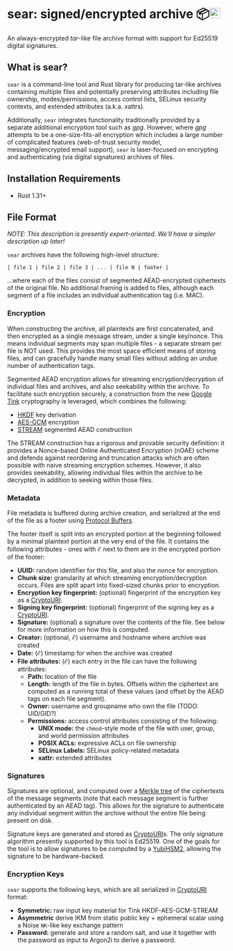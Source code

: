 # sear: signed/encrypted archive 📦<a href="https://www.iqlusion.io"><img src="https://storage.googleapis.com/iqlusion-prod-web-assets/img/logo/iqlusion-rings-sm.png" alt="iqlusion" width="24" height="24"></a>

An always-encrypted *tar*-like file archive format with support for Ed25519
digital signatures.

## What is sear?

`sear` is a command-line tool and Rust library for producing tar-like
archives containing multiple files and potentially preserving attributes
including file ownership, modes/permissions, access control lists,
SELinux security contexts, and extended attributes (a.k.a. xattrs).

Additionally, `sear` integrates functionality traditionally provided by
a separate additional encryption tool such as *gpg*. However, where *gpg*
attempts to be a one-size-fits-all encryption which includes a large number
of complicated features (web-of-trust security model, messaging/encrypted email
support), `sear` is laser-focused on encrypting and authenticating (via
digital signatures) archives of files.

## Installation Requirements

- Rust 1.31+

## File Format

*NOTE: This description is presently expert-oriented. We'll have a simpler
description up later!*

`sear` archives have the following high-level structure:

```
| file 1 | file 2 | file 3 | ... | file N | footer |
```

...where each of the files consist of segmented AEAD-encrypted ciphertexts of
the original file. No additional framing is added to files, although each
segment of a file includes an individual authentication tag (i.e. MAC).

### Encryption

When constructing the archive, all plaintexts are first concatenated, and then
encrypted as a single message stream, under a single key/nonce. This means
individual segments may span multiple files - a separate stream per file
is NOT used. This provides the most space efficient means of storing files,
and can gracefully handle many small files without adding an undue number
of authentication tags.

Segmented AEAD encryption allows for streaming encryption/decryption of
individual files and archives, and also seekability within the archive.
To facilitate such encryption securely, a construction from the new
[Google Tink] cryptography is leveraged, which combines the following:

- [HKDF] key derivation
- [AES-GCM] encryption
- [STREAM] segmented AEAD construction

The STREAM construction has a rigorous and provable security definition:
it provides a Nonce-based Online Authenticated Encryption (nOAE) scheme
and defends against reordering and truncation attacks which are often
possible with naive streaming encryption schemes. However, it also provides
seekability, allowing individual files within the archive to be decrypted,
in addition to seeking within those files.

### Metadata

File metadata is buffered during archive creation, and serialized at the
end of the file as a footer using [Protocol Buffers].

The footer itself is split into an encrypted portion at the beginning followed
by a minimal plaintext portion at the very end of the file. It contains the
following attributes - ones with ℰ next to them are in the encrypted portion
of the footer:

- **UUID:** random identifier for this file, and also the nonce for encryption.
- **Chunk size:** granularity at which streaming encryption/decryption occurs.
  Files are split apart into fixed-sized chunks prior to encryption.
- **Encryption key fingerprint:** (optional) fingerprint of the encryption key
  as a [CryptoURI].
- **Signing key fingerprint:** (optional) fingerprint of the signing key as a
  [CryptoURI].
- **Signature:** (optional) a signature over the contents of the file. See
  below for more information on how this is computed.
- **Creator:** (optional, ℰ) username and hostname where archive was created
- **Date:** (ℰ) timestamp for when the archive was created
- **File attributes:** (ℰ) each entry in the file can have the following
  attributes:
  - **Path:** location of the file
  - **Length:** length of the file in bytes. Offsets within the ciphertext
    are computed as a running total of these values (and offset by the AEAD
    tags on each file segment).
  - **Owner:** username and groupname who own the file (TODO: UID/GID?)
  - **Permissions:** access control attributes consisting of the following:
    - **UNIX mode:** the `chmod`-style mode of the file with user, group, and
      world permission attributes
    - **POSIX ACLs:** expressive ACLs on file ownership
    - **SELinux Labels:** SELinux policy-related metadata
    - **xattr:** extended attributes

### Signatures

Signatures are optional, and computed over a [Merkle tree] of the ciphertexts
of the message segments (note that each message segment is further
authenticated by an AEAD tag). This allows for the signature to authenticate
any individual segment within the archive without the entire file being
present on disk.

Signature keys are generated and stored as [CryptoURI]s. The only signature
algorithm presently supported by this tool is Ed25519. One of the goals for
the tool is to allow signatures to be computed by a [YubiHSM2], allowing the
signature to be hardware-backed.

### Encryption Keys

`sear` supports the following keys, which are all serialized in [CryptoURI]
format:

- **Symmetric:** raw input key material for Tink HKDF-AES-GCM-STREAM
- **Asymmetric** derive IKM from static public key + ephemeral scalar using
  a Noise `NK`-like key exchange pattern
- **Password:** generate and store a random salt, and use it together with
  the password as input to Argon2i to derive a password.

[Google Tink]: https://github.com/google/tink
[HKDF]: https://en.wikipedia.org/wiki/HKDF
[AES-GCM]: https://en.wikipedia.org/wiki/Galois/Counter_Mode
[STREAM]: https://web.cs.ucdavis.edu/~rogaway/papers/oae.pdf
[Protocol Buffers]: https://developers.google.com/protocol-buffers/
[CryptoURI]: https://github.com/cryptouri/cryptouri.rs/blob/master/README.md
[Merkle tree]: https://en.wikipedia.org/wiki/Merkle_tree
[YubiHSM2]: https://developers.yubico.com/YubiHSM2/
